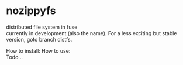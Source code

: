 # nozippyfs
distributed file system in fuse  
currently in development (also the name). For a less exciting but stable version, goto branch distfs.

How to install:
How to use:  
Todo... 

